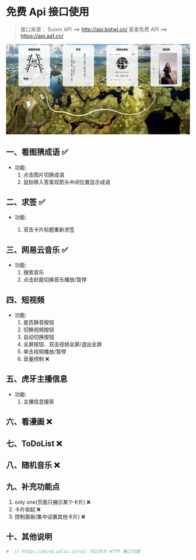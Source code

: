 # 免费 Api 接口使用

> 接口来源：
> Suixin API ==> http://api.botwl.cn/
> 夏柔免费 API ==> https://api.aa1.cn/

![功能图](assets/feature.png)

## 一、看图猜成语 ✅

- 功能:
  1. 点击图片切换成语
  2. 鼠标移入答案双箭头中间位置显示成语

## 二、求签 ✅

- 功能:

  1. 双击卡片标题重新求签

## 三、网易云音乐 ✅

- 功能:
  1. 搜索音乐
  2. 点击封面切换音乐播放/暂停

## 四、短视频

- 功能:
  1. 是否静音按钮
  2. 切换视频按钮
  3. 自动切换按钮
  4. 全屏按钮、双击视频全屏/退出全屏
  5. 单击视频播放/暂停
  6. 音量控制 ❌

## 五、虎牙主播信息

- 功能:
  1. 主播信息搜索

## 六、看漫画 ❌

## 七、ToDoList ❌

## 八、随机音乐 ❌

## 九、补充功能点

1.  only one(页面只展示某个卡片) ❌
2.  卡片收起 ❌
3.  控制面板(集中设置其他卡片) ❌

## 十、其他说明

```bash
#  // https://bird.ioliu.cn/v2/ 可以作为 HTTP 接口代理
```
